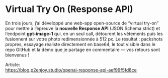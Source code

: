 # Virtual Try On (Response API)

En trois jours, j’ai développé une web-app open-source de “virtual try-on” pour mettre à l’épreuve la **nouvelle Response API** (JSON Schema strict) et l’endpoint **gpt-image-1** qui, en un seul call, détourent les vêtements puis les fusionnent sur votre photo redimensionnée à 512 px. Le résultat : packshots propres, essayage réaliste directement en base64, le tout visible dans le repo GitHub et la démo que je partage en commentaire — vos retours sont bienvenus !

Article:  
https://blog.p2enjoy.studio/openai-response-api-aef99f5fd8ce
